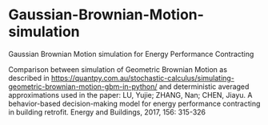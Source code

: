 # Gaussian-Brownian-Motion-simulation
Gaussian Brownian Motion simulation for Energy Performance Contracting

Comparison between simulation of Geometric Brownian Motion as described in https://quantpy.com.au/stochastic-calculus/simulating-geometric-brownian-motion-gbm-in-python/
and deterministic averaged approximations used in the paper: LU, Yujie; ZHANG, Nan; CHEN, Jiayu. A behavior-based decision-making model for energy performance contracting in building retrofit. Energy and Buildings, 2017, 156: 315-326

